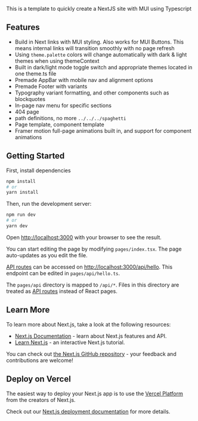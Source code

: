 This is a template to quickly create a NextJS site with MUI using Typescript

## Features

- Build in Next links with MUI styling. Also works for MUI Buttons. This means internal links will transition smoothly with no page refresh
- Using `theme.palette` colors will change automatically with dark & light themes when using themeContext
- Built in dark/light mode toggle switch and appropriate themes located in one theme.ts file
- Premade AppBar with mobile nav and alignment options
- Premade Footer with variants
- Typography variant formatting, and other components such as blockquotes
- In-page nav menu for specific sections
- 404 page
- path definitions, no more `../../../spaghetti`
- Page template, component template
- Framer motion full-page animations built in, and support for component animations

## Getting Started

First, install dependencies

```bash
npm install
# or
yarn install
```

Then, run the development server:

```bash
npm run dev
# or
yarn dev
```

Open [http://localhost:3000](http://localhost:3000) with your browser to see the result.

You can start editing the page by modifying `pages/index.tsx`. The page auto-updates as you edit the file.

[API routes](https://nextjs.org/docs/api-routes/introduction) can be accessed on [http://localhost:3000/api/hello](http://localhost:3000/api/hello). This endpoint can be edited in `pages/api/hello.ts`.

The `pages/api` directory is mapped to `/api/*`. Files in this directory are treated as [API routes](https://nextjs.org/docs/api-routes/introduction) instead of React pages.

## Learn More

To learn more about Next.js, take a look at the following resources:

- [Next.js Documentation](https://nextjs.org/docs) - learn about Next.js features and API.
- [Learn Next.js](https://nextjs.org/learn) - an interactive Next.js tutorial.

You can check out [the Next.js GitHub repository](https://github.com/vercel/next.js/) - your feedback and contributions are welcome!

## Deploy on Vercel

The easiest way to deploy your Next.js app is to use the [Vercel Platform](https://vercel.com/new?utm_medium=default-template&filter=next.js&utm_source=create-next-app&utm_campaign=create-next-app-readme) from the creators of Next.js.

Check out our [Next.js deployment documentation](https://nextjs.org/docs/deployment) for more details.
